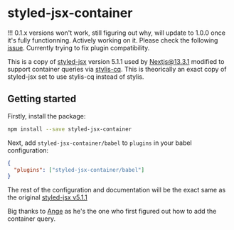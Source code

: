 # styled-jsx-container

!!! 0.1.x versions won't work, still figuring out why, will update to 1.0.0 once it's fully functionning. Actively working on it. Please check the following [issue](https://github.com/grave-tender/styled-jsx-container/issues/1). Currently trying to fix plugin compatibility.

This is a copy of [styled-jsx](https://github.com/vercel/styled-jsx) version 5.1.1 used by Nextjs@13.3.1 modified to support container queries via [stylis-cq](https://www.npmjs.com/package/stylis-cq). This is theorically an exact copy of styled-jsx set to use stylis-cq instead of stylis.

## Getting started

Firstly, install the package:

```bash
npm install --save styled-jsx-container
```

Next, add `styled-jsx-container/babel` to `plugins` in your babel configuration:

```json
{
  "plugins": ["styled-jsx-container/babel"]
}
```

The rest of the configuration and documentation will be the exact same as the original [styled-jsx v5.1.1](https://github.com/vercel/styled-jsx)

Big thanks to [Ange](https://github.com/angeblecon) as he's the one who first figured out how to add the container query.